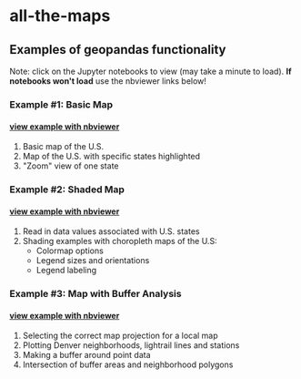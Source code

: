 # all-the-maps

## Examples of geopandas functionality

Note: click on the Jupyter notebooks to view (may take a minute to load). 
<b>If notebooks won't load</b> use the nbviewer links below!

### Example #1: Basic Map 
#### [view example with nbviewer](https://nbviewer.jupyter.org/github/sarahrunkle/all-the-maps/blob/master/geopandas_example1.ipynb)
1. Basic map of the U.S.
2. Map of the U.S. with specific states highlighted
3. "Zoom" view of one state

### Example #2: Shaded Map
#### [view example with nbviewer](https://nbviewer.jupyter.org/github/sarahrunkle/all-the-maps/blob/master/geopandas_example2.ipynb)
1. Read in data values associated with U.S. states
2. Shading examples with choropleth maps of the U.S:
    - Colormap options
    - Legend sizes and orientations
    - Legend labeling

### Example #3: Map with Buffer Analysis
#### [view example with nbviewer](https://nbviewer.jupyter.org/github/sarahrunkle/all-the-maps/blob/master/geopandas_example3.ipynb)
1. Selecting the correct map projection for a local map
2. Plotting Denver neighborhoods, lightrail lines and stations
3. Making a buffer around point data
4. Intersection of buffer areas and neighborhood polygons
